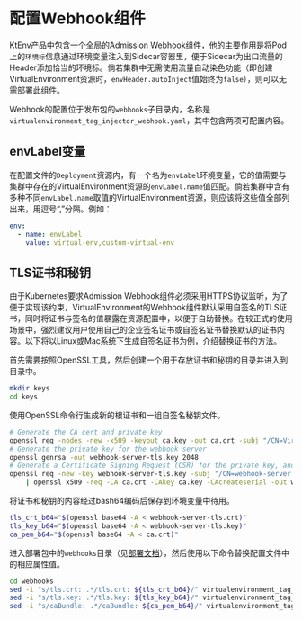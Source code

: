 # 配置Webhook组件

KtEnv产品中包含一个全局的Admission Webhook组件，他的主要作用是将Pod上的`环境标`信息通过环境变量注入到Sidecar容器里，便于Sidecar为出口流量的Header添加恰当的环境标。倘若集群中无需使用流量自动染色功能（即创建VirtualEnvironment资源时，`envHeader.autoInject`值始终为`false`），则可以无需部署此组件。

Webhook的配置位于发布包的`webhooks`子目录内，名称是`virtualenvironment_tag_injector_webhook.yaml`，其中包含两项可配置内容。

## envLabel变量

在配置文件的`Deployment`资源内，有一个名为`envLabel`环境变量，它的值需要与集群中存在的VirtualEnvironment资源的`envLabel.name`值匹配。倘若集群中含有多种不同`envLabel.name`取值的VirtualEnvironment资源，则应该将这些值全部列出来，用逗号“,”分隔。例如：

```yaml
env:
  - name: envLabel
    value: virtual-env,custom-virtual-env
```

## TLS证书和秘钥

由于Kubernetes要求Admission Webhook组件必须采用HTTPS协议监听，为了便于实现该约束，VirtualEnvironment的Webhook组件默认采用自签名的TLS证书，同时将证书与签名的值暴露在资源配置中，以便于自助替换。在较正式的使用场景中，强烈建议用户使用自己的企业签名证书或自签名证书替换默认的证书内容。以下将以Linux或Mac系统下生成自签名证书为例，介绍替换证书的方法。

首先需要按照OpenSSL工具，然后创建一个用于存放证书和秘钥的目录并进入到目录中。

```bash
mkdir keys
cd keys
```

使用OpenSSL命令行生成新的根证书和一组自签名秘钥文件。

```bash
# Generate the CA cert and private key
openssl req -nodes -new -x509 -keyout ca.key -out ca.crt -subj "/CN=Virtual Environment Admission Controller Webhook CA"
# Generate the private key for the webhook server
openssl genrsa -out webhook-server-tls.key 2048
# Generate a Certificate Signing Request (CSR) for the private key, and sign it with the private key of the CA.
openssl req -new -key webhook-server-tls.key -subj "/CN=webhook-server.kt-virtual-environment.svc" \
    | openssl x509 -req -CA ca.crt -CAkey ca.key -CAcreateserial -out webhook-server-tls.crt
```

将证书和秘钥的内容经过bash64编码后保存到环境变量中待用。

```bash
tls_crt_b64="$(openssl base64 -A < webhook-server-tls.crt)"
tls_key_b64="$(openssl base64 -A < webhook-server-tls.key)"
ca_pem_b64="$(openssl base64 -A < ca.crt)"
```

进入部署包中的`webhooks`目录（见[部署文档](zh-cn/doc/deployment.md)），然后使用以下命令替换配置文件中的相应属性值。

```bash
cd webhooks
sed -i "s/tls.crt: .*/tls.crt: ${tls_crt_b64}/" virtualenvironment_tag_injector_webhook.yaml
sed -i "s/tls.key: .*/tls.key: ${tls_key_b64}/" virtualenvironment_tag_injector_webhook.yaml
sed -i "s/caBundle: .*/caBundle: ${ca_pem_b64}/" virtualenvironment_tag_injector_webhook.yaml
```
